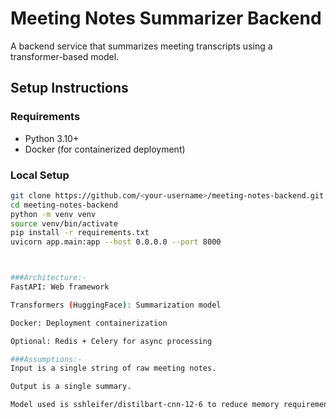 # Meeting Notes Summarizer Backend

A backend service that summarizes meeting transcripts using a transformer-based model.

## Setup Instructions

### Requirements

- Python 3.10+
- Docker (for containerized deployment)

### Local Setup

```bash
git clone https://github.com/<your-username>/meeting-notes-backend.git
cd meeting-notes-backend
python -m venv venv
source venv/bin/activate
pip install -r requirements.txt
uvicorn app.main:app --host 0.0.0.0 --port 8000



###Architecture:-
FastAPI: Web framework

Transformers (HuggingFace): Summarization model

Docker: Deployment containerization

Optional: Redis + Celery for async processing

###Assumptions:-
Input is a single string of raw meeting notes.

Output is a single summary.

Model used is sshleifer/distilbart-cnn-12-6 to reduce memory requirements.
